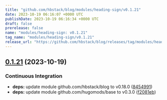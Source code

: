 ```yaml
---
title: "github.com/hbstack/blog/modules/heading-sign/v0.1.21"
date: 2023-10-19 06:16:07 +0000 UTC
publishDate: 2023-10-19 06:16:34 +0000 UTC
draft: false
prerelease: false
name: "modules/heading-sign: v0.1.21"
tag_name: "modules/heading-sign/v0.1.21"
release_url: "https://github.com/hbstack/blog/releases/tag/modules/heading-sign/v0.1.21"
---
```


## [0.1.21](https://github.com/hbstack/blog/compare/modules/heading-sign/v0.1.20...modules/heading-sign/v0.1.21) (2023-10-19)


### Continuous Integration

* **deps:** update module github.com/hbstack/blog to v0.18.0 ([8454991](https://github.com/hbstack/blog/commit/84549916c81e1169ddb29adc93446a7794b6af26))
* **deps:** update module github.com/hugomods/base to v0.3.0 ([f2081eb](https://github.com/hbstack/blog/commit/f2081eb1e0b3f8f607524d7febc533bc35b857fa))
